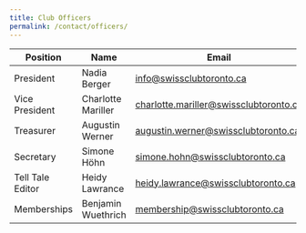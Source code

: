 ```yaml
---
title: Club Officers
permalink: /contact/officers/
---
```


| Position         | Name               | Email                                    |
| ---------------- | ------------------ | ---------------------------------------- |
| President        | Nadia Berger       | <info@swissclubtoronto.ca>               |
| Vice President   | Charlotte Mariller | <charlotte.mariller@swissclubtoronto.ca> |
| Treasurer        | Augustin Werner    | <augustin.werner@swissclubtoronto.ca>    |
| Secretary        | Simone Höhn        | <simone.hohn@swissclubtoronto.ca>        |
| Tell Tale Editor | Heidy Lawrance     | <heidy.lawrance@swissclubtoronto.ca>     |
| Memberships      | Benjamin Wuethrich | <membership@swissclubtoronto.ca>         |
